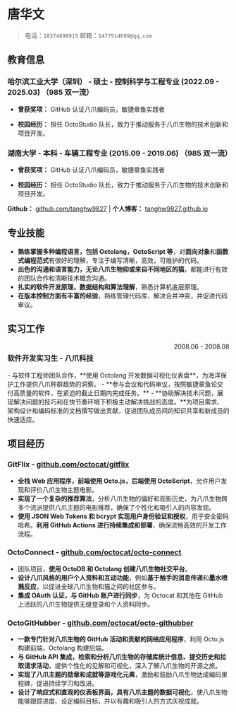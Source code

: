 # 唐华文

> 电话：`18374898915`       邮箱：`1477514699@qq.com`

## 教育信息

### 哈尔滨工业大学（深圳） - 硕士 - 控制科学与工程专业   (2022.09 - 2025.03)  （985 双一流）

- **曾获奖项：** GitHub 认证八爪编码员，敏捷章鱼实践者

- **校园经历：** 担任 OctoStudio 队长，致力于推动服务于八爪生物的技术创新和项目开发。

### 湖南大学 - 本科 - 车辆工程专业   (2015.09 - 2019.06)  （985 双一流）

- **曾获奖项：** GitHub 认证八爪编码员，敏捷章鱼实践者

- **校园经历：** 担任 OctoStudio 队长，致力于推动服务于八爪生物的技术创新和项目开发。

**Github：** [github.com/tanghw9827](https://github.com/tanghw9827)   |  **个人博客：** [tanghw9827.github.io](https://tanghw9827.github.io/)

## 专业技能

- **熟练掌握多种编程语言，包括 Octolang，OctoScript 等**，对**面向对象**和**函数式编程范式**有很好的理解，专注于编写清晰，高效，可维护的代码。
- **出色的沟通和语言能力，无论八爪生物抑或来自不同地区的猫**，都能进行有效的团队合作和清晰技术概念沟通。
- **扎实的软件开发原理，数据结构和算法理解**，熟悉计算机底层原理。
- **在版本控制方面有丰富的经验**，熟练管理代码库、解决合并冲突，并促进代码审议。

## 实习工作

<div style="display: flex; justify-content: space-between;">
    <h3>软件开发实习生 - 八爪科技</h3> <span style="text-align: right">2008.06 - 2008.08</span>
</div>
- 与软件工程师团队合作，**使用 Octolang 开发数据可视化仪表盘**，为海洋保护工作提供八爪种群趋势的洞察。
- **参与会议和代码审议，按照敏捷章鱼论交付高质量的软件，在紧迫的截止日期内完成任务。**
- **协助解决技术问题，展现解决问题的技巧和在快节奏环境下积极主动解决挑战的态度。**为项目需求、架构设计和编码标准的文档撰写做出贡献，促进团队成员间的知识共享和新成员的快速适应。

## 项目经历

### GitFlix - [github.com/octocat/gitflix](https://github.com/octocat/gitflix)

- **全栈 Web 应用程序，前端使用 Octo.js，后端使用 OctoScript**，允许用户发现和评价八爪生物主题电影。
- **实现了一个复杂的推荐算法**，分析八爪生物的偏好和观影历史，为八爪生物跨多个流派提供八爪主题的电影推荐，确保了个性化和吸引人的内容发现。
- **使用 JSON Web Tokens 和 bcrypt 实现用户身份验证和授权**，用于安全密码哈希。**利用 GitHub Actions 进行持续集成和部署**，确保流畅高效的开发工作流程。

### OctoConnect - [github.com/octocat/octo-connect](https://github.com/octocat/octo-connect)

- 团队项目，**使用 OctoDB 和 Octolang 创建八爪生物社交平台**。
- **设计八爪风格的用户个人资料和互动功能**，例如**基于触手的消息传递**和**墨水喷溅反应**，以促进全球八爪生物和猫之间的社区参与。
- **集成 OAuth 认证，与 GitHub 账户进行同步**，为 Octocat 和其他在 GitHub 上活跃的八爪生物提供无缝登录和个人资料同步。


### OctoGitHubber - [github.com/octocat/octo-githubber](https://github.com/octocat/octo-githubber)

- **一款专门针对八爪生物的 GitHub 活动和贡献的网络应用程序**，利用 Octo.js 构建前端，Octolang 构建后端。
- **与 GitHub API 集成，检索和分析八爪生物的存储库统计信息、提交历史和拉取请求活动**，提供个性化的见解和可视化，深入了解八爪生物的开源之旅。
- **实现了八爪主题的勋章和成就等游戏化元素**，激励和鼓励八爪生物达成编码里程碑，促进持续学习和改进。
- **设计了响应式和直观的仪表板界面，具有八爪主题的数据可视化**，使八爪生物能够跟踪进度、设定编码目标，并以有趣和吸引人的方式庆祝成就。
